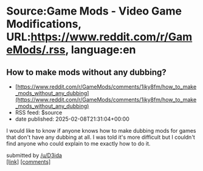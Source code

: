 # Source:Game Mods - Video Game Modifications, URL:https://www.reddit.com/r/GameMods/.rss, language:en

## How to make mods without any dubbing?
 - [https://www.reddit.com/r/GameMods/comments/1iky8fm/how_to_make_mods_without_any_dubbing](https://www.reddit.com/r/GameMods/comments/1iky8fm/how_to_make_mods_without_any_dubbing)
 - RSS feed: $source
 - date published: 2025-02-08T21:31:04+00:00

<!-- SC_OFF --><div class="md"><p>I would like to know if anyone knows how to make dubbing mods for games that don&#39;t have any dubbing at all. I was told it&#39;s more difficult but I couldn&#39;t find anyone who could explain to me exactly how to do it.</p> </div><!-- SC_ON --> &#32; submitted by &#32; <a href="https://www.reddit.com/user/D3ida"> /u/D3ida </a> <br/> <span><a href="https://www.reddit.com/r/GameMods/comments/1iky8fm/how_to_make_mods_without_any_dubbing/">[link]</a></span> &#32; <span><a href="https://www.reddit.com/r/GameMods/comments/1iky8fm/how_to_make_mods_without_any_dubbing/">[comments]</a></span>

